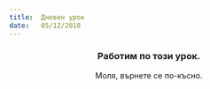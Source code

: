 ```yaml
---
title:  Дневен урок
date:   05/12/2018
---
```


### <center>Работим по този урок.</center>
<center>Моля, върнете се по-късно.</center>